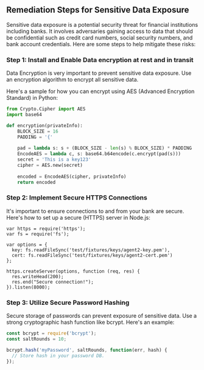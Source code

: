 

## Remediation Steps for Sensitive Data Exposure

Sensitive data exposure is a potential security threat for financial institutions including banks. It involves adversaries gaining access to data that should be confidential such as credit card numbers, social security numbers, and bank account credentials. Here are some steps to help mitigate these risks:

### Step 1: Install and Enable Data encryption at rest and in transit
Data Encryption is very important to prevent sensitive data exposure. Use an encryption algorithm to encrypt all sensitive data.

Here's a sample for how you can encrypt using AES (Advanced Encryption Standard) in Python:

```python
from Crypto.Cipher import AES
import base64

def encryption(privateInfo):
    BLOCK_SIZE = 16
    PADDING = '{'
    
    pad = lambda s: s + (BLOCK_SIZE - len(s) % BLOCK_SIZE) * PADDING
    EncodeAES = lambda c, s: base64.b64encode(c.encrypt(pad(s)))
    secret = 'This is a key123'
    cipher = AES.new(secret)
   
    encoded = EncodeAES(cipher, privateInfo)
    return encoded
```

### Step 2: Implement Secure HTTPS Connections
It's important to ensure connections to and from your bank are secure. Here's how to set up a secure (HTTPS) server in Node.js:

```node
var https = require('https');
var fs = require('fs');

var options = {
  key: fs.readFileSync('test/fixtures/keys/agent2-key.pem'),
  cert: fs.readFileSync('test/fixtures/keys/agent2-cert.pem')
};

https.createServer(options, function (req, res) {
  res.writeHead(200);
  res.end("Secure connection!");
}).listen(8000);
```

### Step 3: Utilize Secure Password Hashing

Secure storage of passwords can prevent exposure of sensitive data. Use a strong cryptographic hash function like bcrypt. Here's an example:

```javascript
const bcrypt = require('bcrypt');
const saltRounds = 10;

bcrypt.hash('myPassword', saltRounds, function(err, hash) {
  // Store hash in your password DB. 
});
```